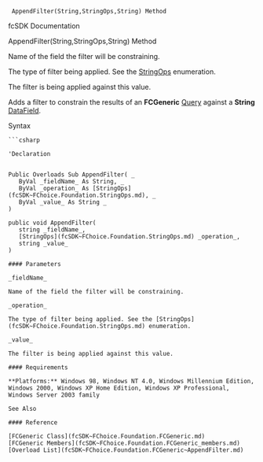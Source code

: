 ﻿     AppendFilter(String,StringOps,String) Method                                                   

fcSDK Documentation

AppendFilter(String,StringOps,String) Method

Name of the field the filter will be constraining.

The type of filter being applied. See the [StringOps](fcSDK~FChoice.Foundation.StringOps.md) enumeration.

The filter is being applied against this value.

Adds a filter to constrain the results of an **FCGeneric** [Query](fcSDK~FChoice.Foundation.FCGeneric~Query.md) against a **String** [DataField](fcSDK~FChoice.Foundation.FCGeneric~DataFields.md).

Syntax

```vbnet
```csharp

'Declaration
 

Public Overloads Sub AppendFilter( _
   ByVal _fieldName_ As String, _
   ByVal _operation_ As [StringOps](fcSDK~FChoice.Foundation.StringOps.md), _
   ByVal _value_ As String _
) 

public void AppendFilter( 
   string _fieldName_,
   [StringOps](fcSDK~FChoice.Foundation.StringOps.md) _operation_,
   string _value_
)

#### Parameters

_fieldName_

Name of the field the filter will be constraining.

_operation_

The type of filter being applied. See the [StringOps](fcSDK~FChoice.Foundation.StringOps.md) enumeration.

_value_

The filter is being applied against this value.

#### Requirements

**Platforms:** Windows 98, Windows NT 4.0, Windows Millennium Edition, Windows 2000, Windows XP Home Edition, Windows XP Professional, Windows Server 2003 family

See Also

#### Reference

[FCGeneric Class](fcSDK~FChoice.Foundation.FCGeneric.md)  
[FCGeneric Members](fcSDK~FChoice.Foundation.FCGeneric_members.md)  
[Overload List](fcSDK~FChoice.Foundation.FCGeneric~AppendFilter.md)